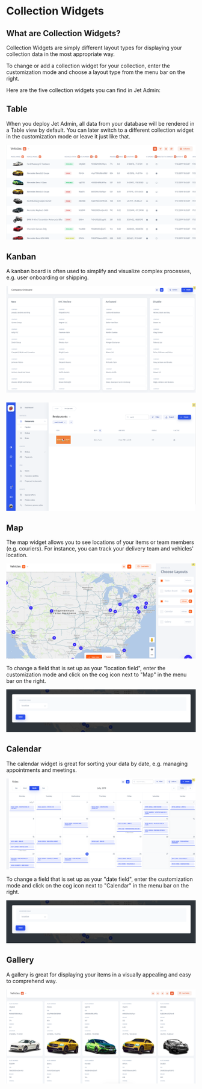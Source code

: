 # Collection Widgets

## **What are Collection Widgets?**

Collection Widgets are simply different layout types for displaying your collection data in the most appropriate way.  

To change or add a collection widget for your collection, enter the customization mode and choose a layout type from the menu bar on the right. 

Here are the five collection widgets you can find in Jet Admin:

## Table 

When you deploy Jet Admin, all data from your database will be rendered in a Table view by default. You can later switch to a different collection widget in the customization mode or leave it just like that. 

![](../../.gitbook/assets/image%20%28249%29.png)



## Kanban

A kanban board is often used to simplify and visualize complex processes, e.g. user onboarding or shipping.

![](../../.gitbook/assets/image%20%28116%29.png)

### 

![](../../.gitbook/assets/image%20%2862%29.png)

## Map 

The map widget allows you to see locations of your items or team members \(e.g. couriers\). For instance, you can track your delivery team and vehicles' location.

![](../../.gitbook/assets/snimok-ekrana-2019-07-23-v-20.56.16%20%281%29.png)

To change a field that is set up as your "location field", enter the customization mode and click on the cog icon next to "Map" in the menu bar on the right.

![](../../.gitbook/assets/image%20%2888%29.png)

## Calendar 

The calendar widget is great for sorting your data by date, e.g. managing appointments and meetings.

![](../../.gitbook/assets/image%20%28261%29.png)

To change a field that is set up as your "date field", enter the customization mode and click on the cog icon next to "Calendar" in the menu bar on the right.

![](../../.gitbook/assets/image%20%2888%29.png)

##  Gallery

A gallery is great for displaying your items in a visually appealing and easy to comprehend way. 

![](../../.gitbook/assets/image%20%28260%29.png)

